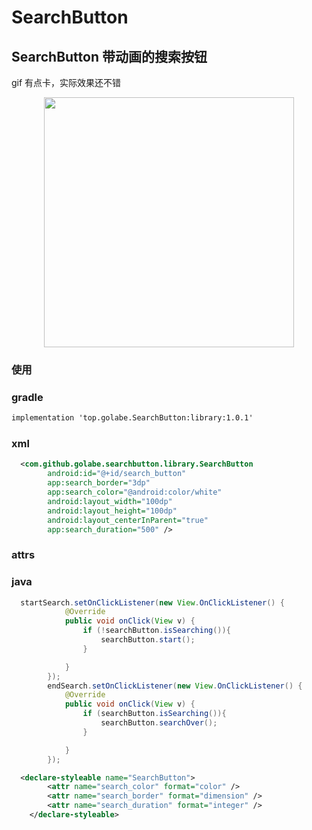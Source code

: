 # SearchButton
## SearchButton 带动画的搜索按钮

gif 有点卡，实际效果还不错
<div align="center">

<image src="https://github.com/Golabe/SearchButton/blob/master/gifs/gif.gif?raw=true" width="400"/>
</div>

### 使用

### gradle

```xml
implementation 'top.golabe.SearchButton:library:1.0.1'
```

### xml

```xml
  <com.github.golabe.searchbutton.library.SearchButton
        android:id="@+id/search_button"
        app:search_border="3dp"
        app:search_color="@android:color/white"
        android:layout_width="100dp"
        android:layout_height="100dp"
        android:layout_centerInParent="true"
        app:search_duration="500" />
```
### attrs

### java
```java
  startSearch.setOnClickListener(new View.OnClickListener() {
            @Override
            public void onClick(View v) {
                if (!searchButton.isSearching()){
                    searchButton.start();
                }

            }
        });
        endSearch.setOnClickListener(new View.OnClickListener() {
            @Override
            public void onClick(View v) {
                if (searchButton.isSearching()){
                    searchButton.searchOver();
                }

            }
        });
```

```xml
  <declare-styleable name="SearchButton">
        <attr name="search_color" format="color" />
        <attr name="search_border" format="dimension" />
        <attr name="search_duration" format="integer" />
    </declare-styleable>
```
